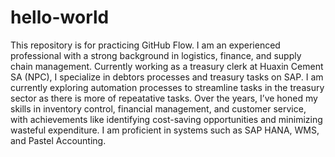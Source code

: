 # hello-world
This repository is for practicing GitHub Flow.
I am an experienced professional with a strong background in logistics, finance, and supply chain management. Currently working as a treasury clerk at Huaxin Cement SA (NPC), I specialize in debtors processes and treasury tasks on SAP. I am currently exploring automation processes to streamline tasks in the treasury sector  as there is more of repeatative tasks.
Over the years, I’ve honed my skills in inventory control, financial management, and customer service, with achievements like identifying cost-saving opportunities and minimizing wasteful expenditure. I am proficient in systems such as SAP HANA, WMS, and Pastel Accounting.
